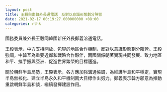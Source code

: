 ```yaml
---
layout: post
title: 王毅與南韓外長通電話　反對以意識形態劃分陣營
date: 2021-02-17 00:19:27.000000000 +08:00
categories: rthk
---
```


國務委員兼外長王毅同韓國新任外長鄭義溶通電話。

王毅表示，中方支持開放、包容的地區合作機制，反對以意識形態劃分陣營。王毅強調，中韓互為重要近鄰和戰略合作夥伴，兩國關係朝著實現共同發展、致力地區和平、攜手振興亞洲、促進世界繁榮的目標邁進。

關於朝鮮半島局勢，王毅表示，各方應加強溝通協調，為維護半島和平穩定，實現半島無核化、建立半島永久和平機制兩大目標作出努力。鄭義表示韓方願意為推動重啟朝鮮半島和談，繼續發揮建設作用。　
